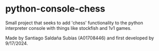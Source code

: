# python-console-chess
Small project that seeks to add 'chess' functionality to the python interpreter console with things like stockfish and 1v1 games.

Made by Santiago Saldaña Subías (A01708446) and first developed by 9/17/2024.
